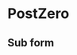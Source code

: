 # PostZero

## Sub form
<!-- Subscription Form -->
 <style>
 .sp-force-hide { display: none;}
 .sp-form[sp-id="174537"] { display: block; background: #ffffff; padding: 15px; width: 450px; max-width: 100%; border-radius: 8px; -moz-border-radius: 8px; -webkit-border-radius: 8px; border-color: #dddddd; border-style: solid; border-width: 1px; font-family: Arial, "Helvetica Neue", sans-serif; background-repeat: no-repeat; background-position: center; background-size: auto;}
 .sp-form[sp-id="174537"] input[type="checkbox"] { display: inline-block; opacity: 1; visibility: visible;}
 .sp-form[sp-id="174537"] .sp-form-fields-wrapper { margin: 0 auto; width: 420px;}
 .sp-form[sp-id="174537"] .sp-form-control { background: #ffffff; border-color: #cccccc; border-style: solid; border-width: 1px; font-size: 15px; padding-left: 8.75px; padding-right: 8.75px; border-radius: 4px; -moz-border-radius: 4px; -webkit-border-radius: 4px; height: 35px; width: 100%;}
 .sp-form[sp-id="174537"] .sp-field label { color: #444444; font-size: 13px; font-style: normal; font-weight: bold;}
 .sp-form[sp-id="174537"] .sp-button-messengers { border-radius: 4px; -moz-border-radius: 4px; -webkit-border-radius: 4px;}
 .sp-form[sp-id="174537"] .sp-button { border-radius: 4px; -moz-border-radius: 4px; -webkit-border-radius: 4px; background-color: #0089bf; color: #ffffff; width: auto; font-weight: 700; font-style: normal; font-family: Arial, sans-serif; box-shadow: inset 0 -2px 0 0 #005d82; -moz-box-shadow: inset 0 -2px 0 0 #005d82; -webkit-box-shadow: inset 0 -2px 0 0 #005d82;}
 .sp-form[sp-id="174537"] .sp-button-container { text-align: left;}
 </style>
 <div class="sp-form-outer sp-force-hide"><div id="sp-form-174537" sp-id="174537" sp-hash="1df9db490f6a487c0dacb07c27a08945eee261cf0b10b048c021c2d90d5edcb4" sp-lang="en" class="sp-form sp-form-regular sp-form-embed" sp-show-options="%7B%22satellite%22%3Afalse%2C%22maDomain%22%3A%22login.sendpulse.com%22%2C%22formsDomain%22%3A%22forms.sendpulse.com%22%2C%22condition%22%3A%22onEnter%22%2C%22scrollTo%22%3A25%2C%22delay%22%3A10%2C%22repeat%22%3A3%2C%22background%22%3A%22rgba(0%2C%200%2C%200%2C%200.5)%22%2C%22position%22%3A%22bottom-right%22%2C%22animation%22%3A%22%22%2C%22hideOnMobile%22%3Afalse%2C%22urlFilter%22%3Afalse%2C%22urlFilterConditions%22%3A%5B%7B%22force%22%3A%22hide%22%2C%22clause%22%3A%22contains%22%2C%22token%22%3A%22%22%7D%5D%2C%22analytics%22%3A%7B%22ga%22%3A%7B%22eventLabel%22%3A%22%D0%A4%D0%BE%D1%80%D0%BC%D0%B0_%D0%BF%D0%BE%D0%B4%D0%BF%D0%B8%D1%81%D0%BA%D0%B8_PostZero_Subs_PostZero_Subs%22%2C%22send%22%3Afalse%7D%2C%22ym%22%3A%7B%22counterId%22%3Anull%2C%22eventLabel%22%3Anull%2C%22targetId%22%3Anull%2C%22send%22%3Afalse%7D%7D%2C%22utmEnable%22%3Afalse%7D"><div class="sp-form-fields-wrapper"><div class="sp-message"><div></div></div><form novalidate="" class="sp-element-container ui-sortable ui-droppable"></form>
 <div class="sp-link-wrapper sp-brandname__left"><a class="sp-link " target="_blank" href="https://sendpulse.com/ru/forms-powered-by-sendpulse?from=7589597"><span class="sp-link-img">&nbsp;</span><span translate="FORM.PROVIDED_BY">Предоставлено SendPulse</span></a></div></div></div></div>

<script src="//web.webformscr.com/apps/fc3/build/loader.js" sp-form-id="1df9db490f6a487c0dacb07c27a08945eee261cf0b10b048c021c2d90d5edcb4"></script>
 <script type="text/javascript" src="//web.webformscr.com/apps/fc3/build/default-handler.js?1609756717168"></script> 
<!-- /Subscription Form -->

<script type="text/javascript" src="accets/sys/js/jquery-3.5.1.js"></script>
